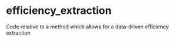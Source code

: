# efficiency_extraction
Code relative to a method which allows for a data-driven efficiency extraction
